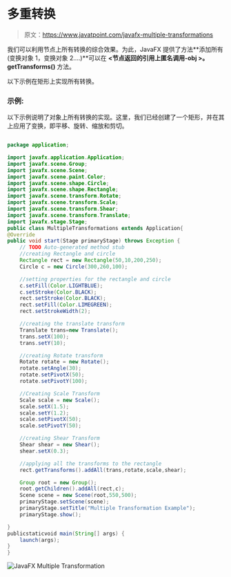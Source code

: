 # 多重转换

> 原文：<https://www.javatpoint.com/javafx-multiple-transformations>

我们可以利用节点上所有转换的综合效果。为此，JavaFX 提供了方法**添加所有(变换对象 1，变换对象 2....)**可以在 **<节点返回的引用上匿名调用-obj >。getTransforms()** 方法。

以下示例在矩形上实现所有转换。

### 示例:

以下示例说明了对象上所有转换的实现。这里，我们已经创建了一个矩形，并在其上应用了变换，即平移、旋转、缩放和剪切。

```java

package application;

import javafx.application.Application;
import javafx.scene.Group;
import javafx.scene.Scene;
import javafx.scene.paint.Color;
import javafx.scene.shape.Circle;
import javafx.scene.shape.Rectangle;
import javafx.scene.transform.Rotate;
import javafx.scene.transform.Scale;
import javafx.scene.transform.Shear;
import javafx.scene.transform.Translate;
import javafx.stage.Stage;
public class MultipleTransformations extends Application{
@Override
public void start(Stage primaryStage) throws Exception {
	// TODO Auto-generated method stub
	//creating Rectangle and circle 
	Rectangle rect = new Rectangle(50,10,200,250);
	Circle c = new Circle(300,260,100);

	//setting properties for the rectangle and circle 
	c.setFill(Color.LIGHTBLUE);
	c.setStroke(Color.BLACK);
	rect.setStroke(Color.BLACK);
	rect.setFill(Color.LIMEGREEN);
	rect.setStrokeWidth(2);

	//creating the translate transform 
	Translate trans=new Translate();
	trans.setX(100);
	trans.setY(10);

	//creating Rotate transform 
	Rotate rotate = new Rotate();
	rotate.setAngle(30);
	rotate.setPivotX(50);
	rotate.setPivotY(100);

	//Creating Scale Transform 
	Scale scale = new Scale();
	scale.setX(1.5);
	scale.setY(1.2);
	scale.setPivotX(50);
	scale.setPivotY(50);

	//creating Shear Transform 
	Shear shear = new Shear();
	shear.setX(0.3);

	//applying all the transforms to the rectangle 
	rect.getTransforms().addAll(trans,rotate,scale,shear);

	Group root = new Group();
	root.getChildren().addAll(rect,c);
	Scene scene = new Scene(root,550,500);
	primaryStage.setScene(scene);
	primaryStage.setTitle("Multiple Transformation Example");
	primaryStage.show();		

}
publicstaticvoid main(String[] args) {
	launch(args);
}
}

```

![JavaFX Multiple Transformation](../img/9e5c70920c38275aec50d85ec99886e4.png)